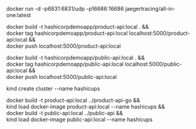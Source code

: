 docker run -d -p6831:6831/udp -p16686:16686 jaegertracing/all-in-one:latest

docker build -t hashicorpdemoapp/product-api:local . && \
docker tag hashicorpdemoapp/product-api:local localhost:5000/product-api:local  && \
docker push localhost:5000/product-api:local


docker build -t hashicorpdemoapp/public-api:local . && \
docker tag hashicorpdemoapp/public-api:local localhost:5000/public-api:local && \
docker push localhost:5000/public-api:local


kind create cluster --name hashicups

docker build -t product-api:local ../product-api-go && \
kind load docker-image product-api:local --name hashicups && \
docker build -t public-api:local ../public-api && \
kind load docker-image public-api:local --name hashicups